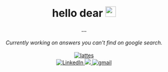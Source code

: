 <h1 align="center">hello dear <img src="https://github.com/wervlad/wervlad/assets/24524555/766d336d-b87d-44ba-807c-c51de2bc6b4d" width="28px" alt=""></h1>

<p align="center">
    <b>...</b><br><br>
    <i>
        Currently working on answers you can't find on google search.<br>
        </i><br>
    <a href="http://lattes.cnpq.br/6065289947296724">
        <img src="https://img.shields.io/badge/-Lattes-orange?style=flat-square&logo=GitBook&logoColor=white&link=http://lattes.cnpq.br/2433599000300626)" alt="lattes">
    <br>
    </a>
    <a href="https://www.linkedin.com/in/castro-63/">
        <img src="https://img.shields.io/badge/LinkedIn-0077B5?style=for-the-badge&logo=linkedin&logoColor=white" alt="LinkedIn">
    </a>
   <a href="https://www.youtube.com/channel/UCERZzub-rY1iICBvkfkSChg?sub_confirmation=1">
      <img src="https://img.shields.io/badge/YouTube-FF0000?style=for-the-badge&logo=youtube&logoColor=white">
      </a>
    <a href="mailto:castro.ethng@gmail.com">
        <img src="https://img.shields.io/badge/Gmail-D14836?style=for-the-badge&logo=gmail&logoColor=white" alt="gmail">
    </a>
    <br>
    
    
   
    
<!--
---
-->
